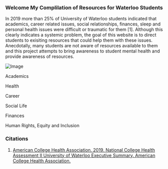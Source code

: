 ### Welcome My Complilation of Resources for Waterloo Students 

In 2019 more than 25% of University of Waterloo students indicated that academics, career related issues, social relationships, finances, sleep and personal health issues were difficult or traumatic for them [1]. Although this clearly indicates a systemic problem, the goal of this website is to direct students to exisiting resources that could help them with these issues. Anecdotally, many students are not aware of resources available to them and this project attempts to bring awareness to student mental health and provide awareness of resources. 


![Image](src)

Academics

Health 

Career

Social Life

Finances  

Human Rights, Equity and Inclusion




### Citations 

1. [American College Health Association. 2019. National College Health Assessment II University of Waterloo Executive Summary. American College Health Association.](https://uwaterloo.ca/institutional-analysis-planning/sites/ca.institutional-analysis-planning/files/uploads/files/2019_ncha-ii_university_of_waterloo_executive_summary_pdf.pdf)


